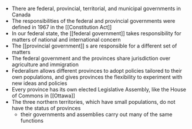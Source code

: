 - There are federal, provincial, territorial, and municipal governments in Canada
- The responsibilities of the federal and provincial governments were defined in 1967 in the [[Constitution Act]]
- In our federal state, the [[federal government]] takes responsibility for matters of national and international concern
- The [[provincial government]] s are responsible for a different set of matters
- The federal government and the provinces share jurisdiction over agriculture and immigration
- Federalism allows different provinces to adopt policies tailored to their own populations, and gives provinces the flexibility to experiment with new ideas and policies
- Every province has its own elected Legislative Assembly, like the House of Commons in [[Ottawa]]
- The three northern territories, which have small populations, do not have the status of provinces
	- their governments and assemblies carry out many of the same functions